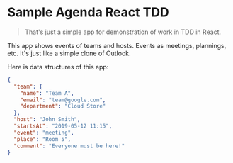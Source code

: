 # Sample Agenda React TDD

> That's just a simple app for demonstration of work in TDD in React.

This app shows events of teams and hosts. Events as meetings, plannings, etc. It's just like a simple clone of Outlook.

Here is data structures of this app:

```json
{
  "team": {
    "name": "Team A",
    "email": "team@google.com",
    "department": "Cloud Store"
  },
  "host": "John Smith",
  "startsAt": "2019-05-12 11:15",
  "event": "meeting",
  "place": "Room 5",
  "comment": "Everyone must be here!"
}
```
